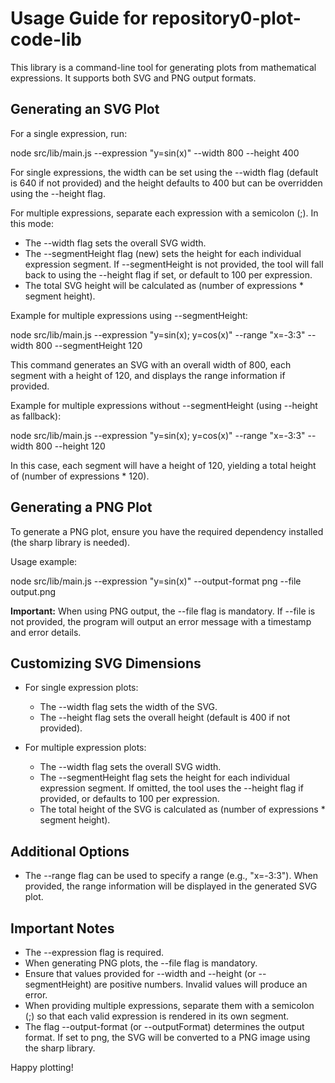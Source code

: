 # Usage Guide for repository0-plot-code-lib

This library is a command-line tool for generating plots from mathematical expressions. It supports both SVG and PNG output formats.

## Generating an SVG Plot

For a single expression, run:

  node src/lib/main.js --expression "y=sin(x)" --width 800 --height 400

For single expressions, the width can be set using the --width flag (default is 640 if not provided) and the height defaults to 400 but can be overridden using the --height flag.

For multiple expressions, separate each expression with a semicolon (;). In this mode:

- The --width flag sets the overall SVG width.
- The --segmentHeight flag (new) sets the height for each individual expression segment. If --segmentHeight is not provided, the tool will fall back to using the --height flag if set, or default to 100 per expression.
- The total SVG height will be calculated as (number of expressions * segment height).

Example for multiple expressions using --segmentHeight:

  node src/lib/main.js --expression "y=sin(x); y=cos(x)" --range "x=-3:3" --width 800 --segmentHeight 120

This command generates an SVG with an overall width of 800, each segment with a height of 120, and displays the range information if provided.

Example for multiple expressions without --segmentHeight (using --height as fallback):

  node src/lib/main.js --expression "y=sin(x); y=cos(x)" --range "x=-3:3" --width 800 --height 120

In this case, each segment will have a height of 120, yielding a total height of (number of expressions * 120).

## Generating a PNG Plot

To generate a PNG plot, ensure you have the required dependency installed (the sharp library is needed).

Usage example:

  node src/lib/main.js --expression "y=sin(x)" --output-format png --file output.png

**Important:** When using PNG output, the --file flag is mandatory. If --file is not provided, the program will output an error message with a timestamp and error details.

## Customizing SVG Dimensions

- For single expression plots:
  - The --width flag sets the width of the SVG.
  - The --height flag sets the overall height (default is 400 if not provided).

- For multiple expression plots:
  - The --width flag sets the overall SVG width.
  - The --segmentHeight flag sets the height for each individual expression segment. If omitted, the tool uses the --height flag if provided, or defaults to 100 per expression.
  - The total height of the SVG is calculated as (number of expressions * segment height).

## Additional Options

- The --range flag can be used to specify a range (e.g., "x=-3:3"). When provided, the range information will be displayed in the generated SVG plot.

## Important Notes

- The --expression flag is required.
- When generating PNG plots, the --file flag is mandatory.
- Ensure that values provided for --width and --height (or --segmentHeight) are positive numbers. Invalid values will produce an error.
- When providing multiple expressions, separate them with a semicolon (;) so that each valid expression is rendered in its own segment.
- The flag --output-format (or --outputFormat) determines the output format. If set to png, the SVG will be converted to a PNG image using the sharp library.

Happy plotting!
